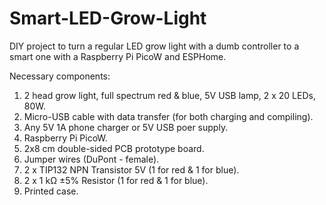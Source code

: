 # Smart-LED-Grow-Light
DIY project to turn a regular LED grow light with a dumb controller to a smart one with a Raspberry Pi PicoW and ESPHome.

Necessary components:
1. 2 head grow light, full spectrum red & blue, 5V USB lamp, 2 x 20 LEDs, 80W.
2. Micro-USB cable with data transfer (for both charging and compiling).
3. Any 5V 1A phone charger or 5V USB poer supply.
4. Raspberry Pi PicoW.
5. 2x8 cm double-sided PCB prototype board.
6. Jumper wires (DuPont - female).
7. 2 x TIP132 NPN Transistor 5V (1 for red & 1 for blue).
8. 2 x 1 kΩ ±5% Resistor (1 for red & 1 for blue).
9. Printed case.
